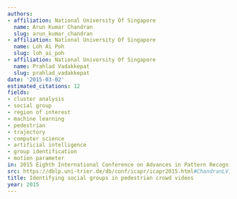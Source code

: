 ```yaml
---
authors:
- affiliation: National University Of Singapore
  name: Arun Kumar Chandran
  slug: arun_kumar_chandran
- affiliation: National University Of Singapore
  name: Loh Ai Poh
  slug: loh_ai_poh
- affiliation: National University Of Singapore
  name: Prahlad Vadakkepat
  slug: prahlad_vadakkepat
date: '2015-03-02'
estimated_citations: 12
fields:
- cluster analysis
- social group
- region of interest
- machine learning
- pedestrian
- trajectory
- computer science
- artificial intelligence
- group identification
- motion parameter
in: 2015 Eighth International Conference on Advances in Pattern Recognition (ICAPR)
src: https://dblp.uni-trier.de/db/conf/icapr/icapr2015.html#ChandranLV15
title: Identifying social groups in pedestrian crowd videos
year: 2015
---
```

